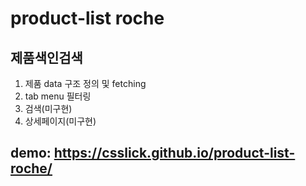 # product-list roche
## 제품색인검색
1. 제품 data 구조 정의 및 fetching
2. tab menu 필터링
3. 검색(미구현)
4. 상세페이지(미구현)

## demo: https://csslick.github.io/product-list-roche/